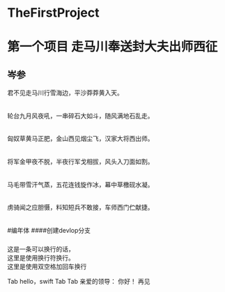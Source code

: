 # TheFirstProject
第一个项目
走马川奉送封大夫出师西征
=
岑参
-
君不见走马川行雪海边，平沙莽莽黄入天。
######
轮台九月风夜吼，一串碎石大如斗，随风满地石乱走。
######
匈奴草黄马正肥，金山西见烟尘飞，汉家大将西出师。
######
将军金甲夜不脱，半夜行军戈相拔，风头入刀面如割。
######
马毛带雪汗气蒸，五花连钱旋作冰，幕中草檄砚水凝。
######
虏骑闻之应胆慑，料知短兵不敢接，车师西门伫献捷。
######
#编年体
####创建devlop分支
###
这是一条可以换行的话，<br>
这里是使用换行符换行。<br>
这里是使用双空格加回车换行

Tab hello，swift
Tab Tab 亲爱的领导：
    你好！
    再见
